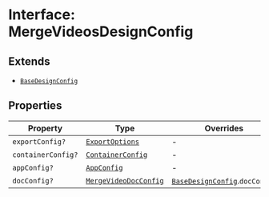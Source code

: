 # Interface: MergeVideosDesignConfig

## Extends

- [`BaseDesignConfig`](base-design-config.md)

## Properties

| Property | Type | Overrides | Inherited from |
| ------ | ------ | ------ | ------ |
| `exportConfig?` | [`ExportOptions`](../../../ExportConfig.types/type-aliases/export-options.md) | - | [`BaseDesignConfig`](base-design-config.md).`exportConfig` |
| `containerConfig?` | [`ContainerConfig`](../../../ContainerConfig.types/type-aliases/container-config.md) | - | [`BaseDesignConfig`](base-design-config.md).`containerConfig` |
| `appConfig?` | [`AppConfig`](../../AppConfig.types/interfaces/app-config.md) | - | [`BaseDesignConfig`](base-design-config.md).`appConfig` |
| `docConfig?` | [`MergeVideoDocConfig`](../../DocConfig.types/interfaces/merge-video-doc-config.md) | [`BaseDesignConfig`](base-design-config.md).`docConfig` | - |
